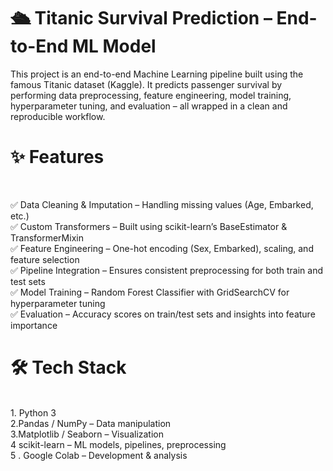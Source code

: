 <h1>🛳️ Titanic Survival Prediction – End-to-End ML Model</h1>

This project is an end-to-end Machine Learning pipeline built using the famous Titanic dataset (Kaggle). It predicts passenger survival by performing data preprocessing, feature engineering, model training, hyperparameter tuning, and evaluation – all wrapped in a clean and reproducible workflow.
<br>

<h1>✨ Features</h1>
<br>

✅ Data Cleaning & Imputation – Handling missing values (Age, Embarked, etc.)
<br>
✅ Custom Transformers – Built using scikit-learn’s BaseEstimator & TransformerMixin
<br>
✅ Feature Engineering – One-hot encoding (Sex, Embarked), scaling, and feature selection <br>
✅ Pipeline Integration – Ensures consistent preprocessing for both train and test sets<br>
✅ Model Training – Random Forest Classifier with GridSearchCV for hyperparameter tuning<br>
✅ Evaluation – Accuracy scores on train/test sets and insights into feature importance<br>

<h1>🛠️ Tech Stack</h1>
<br>
1. Python 3<br>
2.Pandas / NumPy – Data manipulation<br>
3.Matplotlib / Seaborn – Visualization<br>
4 scikit-learn – ML models, pipelines, preprocessing<br>
5 . Google Colab – Development & analysis<br>
